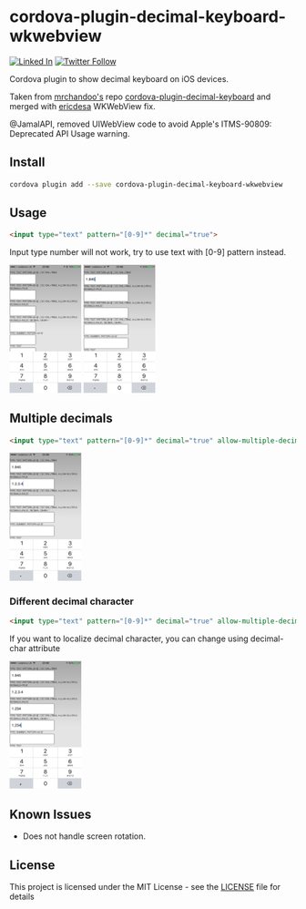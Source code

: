 # cordova-plugin-decimal-keyboard-wkwebview
[![Linked In](https://img.shields.io/badge/Linked-In-blue.svg)](https://www.linkedin.com/in/john-i-doherty) [![Twitter Follow](https://img.shields.io/twitter/follow/CambridgeMVP.svg?style=social&label=Twitter&style=plastic)](https://twitter.com/CambridgeMVP)

Cordova plugin to show decimal keyboard on iOS devices.

Taken from [mrchandoo's](https://github.com/mrchandoo) repo [cordova-plugin-decimal-keyboard](https://github.com/mrchandoo/cordova-plugin-decimal-keyboard) and merged with [ericdesa](https://github.com/ericdesa) WKWebView fix.

@JamalAPI, removed UIWebView code to avoid Apple's ITMS-90809: Deprecated API Usage warning.

## Install

```bash
cordova plugin add --save cordova-plugin-decimal-keyboard-wkwebview
```

## Usage

```html
<input type="text" pattern="[0-9]*" decimal="true">
```

Input type number will not work, try to use text with [0-9] pattern instead.

<img src="screenshots/basic-usage.png" width="25%" height="25%" /> <img src="screenshots/basic-usage-typed-content.png" width="25%" height="25%" />

## Multiple decimals

```html
<input type="text" pattern="[0-9]*" decimal="true" allow-multiple-decimals="true">
```

<img src="screenshots/multiple-decimals.png" width="25%" height="25%" />

### Different decimal character

```html
<input type="text" pattern="[0-9]*" decimal="true" allow-multiple-decimals="false" decimal-char=",">
```

If you want to localize decimal character, you can change using decimal-char attribute

<img src="screenshots/different-decimal-char.png" width="25%" height="25%" />

## Known Issues
* Does not handle screen rotation.
## License

This project is licensed under the MIT License - see the [LICENSE](LICENSE) file for details
